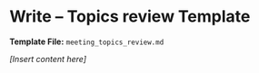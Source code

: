 # Write – Topics review Template

**Template File:** `meeting_topics_review.md`

_[Insert content here]_